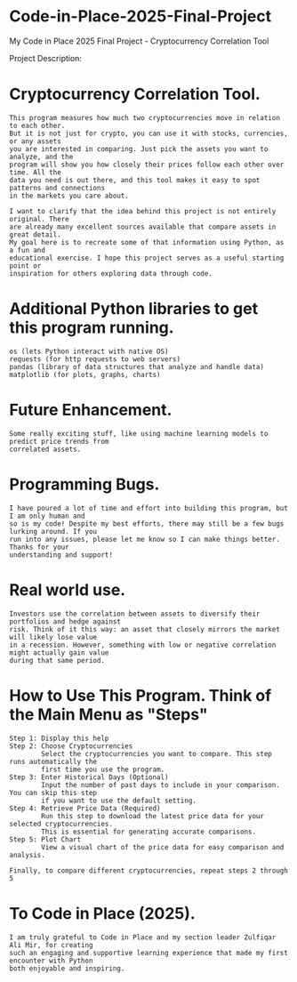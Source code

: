 # Code-in-Place-2025-Final-Project
My Code in Place 2025 Final Project - Cryptocurrency Correlation Tool

Project Description:

# Cryptocurrency Correlation Tool.
    This program measures how much two cryptocurrencies move in relation to each other.
    But it is not just for crypto, you can use it with stocks, currencies, or any assets
    you are interested in comparing. Just pick the assets you want to analyze, and the
    program will show you how closely their prices follow each other over time. All the
    data you need is out there, and this tool makes it easy to spot patterns and connections
    in the markets you care about.

    I want to clarify that the idea behind this project is not entirely original. There
    are already many excellent sources available that compare assets in great detail.
    My goal here is to recreate some of that information using Python, as a fun and
    educational exercise. I hope this project serves as a useful starting point or
    inspiration for others exploring data through code.

# Additional Python libraries to get this program running.
    os (lets Python interact with native OS)
    requests (for http requests to web servers)
    pandas (library of data structures that analyze and handle data)
    matplotlib (for plots, graphs, charts)

# Future Enhancement.
    Some really exciting stuff, like using machine learning models to predict price trends from
    correlated assets.

# Programming Bugs.
    I have poured a lot of time and effort into building this program, but I am only human and
    so is my code! Despite my best efforts, there may still be a few bugs lurking around. If you
    run into any issues, please let me know so I can make things better. Thanks for your
    understanding and support!

# Real world use.
    Investors use the correlation between assets to diversify their portfolios and hedge against
    risk. Think of it this way: an asset that closely mirrors the market will likely lose value
    in a recession. However, something with low or negative correlation might actually gain value
    during that same period.

# How to Use This Program. Think of the Main Menu as "Steps"

    Step 1: Display this help
    Step 2: Choose Cryptocurrencies
            Select the cryptocurrencies you want to compare. This step runs automatically the
            first time you use the program.
    Step 3: Enter Historical Days (Optional)
            Input the number of past days to include in your comparison. You can skip this step
            if you want to use the default setting.
    Step 4: Retrieve Price Data (Required)
            Run this step to download the latest price data for your selected cryptocurrencies.
            This is essential for generating accurate comparisons.
    Step 5: Plot Chart
            View a visual chart of the price data for easy comparison and analysis.

    Finally, to compare different cryptocurrencies, repeat steps 2 through 5

# To Code in Place (2025).
    I am truly grateful to Code in Place and my section leader Zulfiqar Ali Mir, for creating
    such an engaging and supportive learning experience that made my first encounter with Python
    both enjoyable and inspiring.

